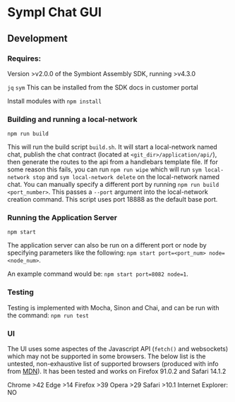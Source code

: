 # Sympl Chat GUI

## Development
### Requires:
Version >v2.0.0 of the Symbiont Assembly SDK, running >v4.3.0

`jq`
`sym` This can be installed from the SDK docs in customer portal

Install modules with `npm install`

### Building and running a local-network
`npm run build` 

This will run the build script `build.sh`. It will start a local-network named chat, publish the chat contract (located at `<git_dir>/application/api/`), then generate the routes to the api from a handlebars template file. If for some reason this fails, you can run `npm run wipe` which will run `sym local-network stop` and `sym local-network delete` on the local-network named chat. You can manually specify a different port by running `npm run build <port_number>`. This passes a `--port` argument into the local-network creation command. This script uses port 18888 as the default base port. 

### Running the Application Server
`npm start`

The application server can also be run on a different port or node by specifying parameters like the following: `npm start port=<port_num> node=<node_num>`. 

An example command would be: `npm start port=8082 node=1`.

### Testing
Testing is implemented with Mocha, Sinon and Chai, and can be run with the command:
`npm run test`

### UI

The UI uses some aspectes of the Javascript API (`fetch()` and websockets) which may not be supported in some browsers. The below list is the untested, non-exhaustive list of supported browsers (produced with info from [MDN](https://developer.mozilla.org)). It has been tested and works on Firefox 91.0.2 and Safari 14.1.2

Chrome >42
Edge >14
Firefox >39
Opera >29
Safari >10.1
Internet Explorer: NO
